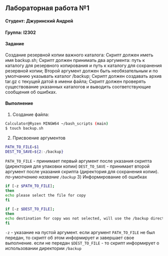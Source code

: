 ## Лабораторная работа №1
#### Студент: Джуринский Андрей
#### Группа: I2302

#### Задание
Создание резервной копии важного каталога:
Скрипт должен иметь имя backup.sh;
Скрипт должен принимать два аргумента: путь к каталогу для резервного копирования и путь к каталогу для сохранения резервной копии;
Второй аргумент должен быть необязательным и по умолчанию указывать каталог /backup;
Скрипт должен создавать архив tar.gz с текущей датой в имени файла;
Скрипт должен проверять существование указанных каталогов и выводить соответствующие сообщения об ошибках.

#### Выполнение

1) Создание файла:
```bash
Calculator@Ryzen MINGW64 ~/bash_scripts (main)
$ touch backup.sh
```
2) Присвоение аргументов

```bash
PATH_TO_FILE=$1
DEST_TO_SAVE=${2:-/backup}
```
`PATH_TO_FILE` - принимает первый аргумент после указания скрипта (директория для упаковки копии) 
`DEST_TO_SAVE` - принимает второй аргумент после указания скрипта (директория для сохранения копии). *по-умолчанию название `/backup`* 
3) Информирование об ошибках
```bash
if [-z $PATH_TO_FILE];
then
echo please select the file for copy
fi

if [-z $DEST_TO_FILE];
then
echo destination for copy was not selected, will use the /backup directory
fi
```
`-z` - указание на пустой аргумент. если аргумент `PATH_TO_FILE` не был передан,
то скрипт об этом информирует и завершает свое выполнение. если не передан `$DEST_TO_FILE` - то скрипт информирует о использовании директории `/backup`


